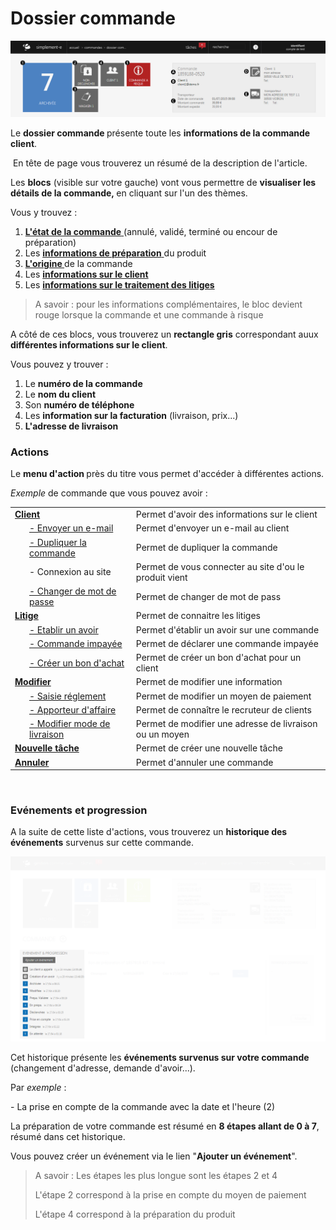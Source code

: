 # Dossier commande


![dossiercommande-0](images/dossiercommande-0.png)


<p>Le <strong>dossier commande&nbsp;</strong>pr&eacute;sente toute les <strong>informations de la commande client</strong>.</p>
<p>&nbsp;En t&ecirc;te de page vous trouverez un r&eacute;sum&eacute; de la description de l'article.</p>
<p>Les <strong>blocs</strong> (visible sur votre gauche) vont vous permettre de <strong>visualiser les d&eacute;tails de la commande,&nbsp;</strong>en cliquant sur l'un des th&egrave;mes.</p>
<p>Vous y trouvez :&nbsp;</p>
<ol>
<li><a title="L'&eacute;tat de la commande" href="/fr-fr/office/gestion-commerciale/ventes/ongletprincipal.aspx"><strong>L'&eacute;tat de la commande</strong> </a>(annul&eacute;, valid&eacute;, termin&eacute; ou encour de pr&eacute;paration)</li>
<li>Les <a title="informations de la pr&eacute;paration" href="/fr-fr/office/gestion-commerciale/ventes/ongletpreparation.aspx"><strong>informations de pr&eacute;paration</strong> </a>du produit</li>
<li><a title="L'origine" href="/fr-fr/office/gestion-commerciale/ventes/origine.aspx"><strong>L'origine&nbsp;</strong></a>de la commande</li>
<li>Les <strong><a href="/fr-fr/office/gestion-commerciale/ventes/informationsurleclient.aspx">informations sur le client</a></strong></li>
<li>Les <strong><a href="/fr-fr/office/gestion-commerciale/ventes/informationsurletraitementdeslitiges.aspx">informations sur le traitement des litiges</a></strong></li>
</ol>
<blockquote>
<p>A savoir : pour les informations compl&eacute;mentaires, le bloc devient rouge lorsque la commande et une commande &agrave; risque</p>
</blockquote>
<p>A c&ocirc;t&eacute; de ces blocs, vous trouverez un <strong>rectangle gris</strong> correspondant auux <strong>diff&eacute;rentes informations sur le client</strong>.</p>
<p>Vous pouvez y trouver :</p>
<ol>
<li>Le <strong>num&eacute;ro de la commande</strong></li>
<li>Le <strong>nom du client</strong></li>
<li>Son <strong>num&eacute;ro de t&eacute;l&eacute;phone</strong></li>
<li>Les <strong>information sur la facturation</strong> (livraison, prix...)</li>
<li><strong>L'adresse de livraison</strong></li>
</ol>
<h3>Actions</h3>
<p>Le <strong>menu&nbsp;d'action&nbsp;</strong>pr&egrave;s du titre vous permet d'acc&eacute;der &agrave; diff&eacute;rentes actions.</p>
<p><em>Exemple</em> de commande que vous pouvez avoir :</p>


<table>
<tbody>
<tr>
<td><strong><a href="/fr-fr/office/gestion-commerciale/ventes/interactionclient.aspx">Client </a></strong></td>
<td>Permet d'avoir des informations sur le client&nbsp;</td>
</tr>
<tr>
<td style="padding-left: 30px;"><a href="/fr-fr/office/gestion-commerciale/ventes/EnvoyerMail.aspx">- Envoyer un e-mail</a></td>
<td>Permet d'envoyer un e-mail au client</td>
</tr>
<tr>
<td style="padding-left: 30px;"><a href="/fr-fr/office/gestion-commerciale/ventes/DupliquerCommande.aspx">- Dupliquer la commande</a></td>
<td>Permet de dupliquer la commande</td>
</tr>
<tr>
<td style="padding-left: 30px;">- Connexion au site</td>
<td>Permet de vous connecter au site d'ou le produit vient</td>
</tr>
<tr>
<td style="padding-left: 30px;"><a href="/fr-fr/office/gestion-commerciale/ventes/changepassword.aspx">- Changer de mot de passe</a></td>
<td>Permet de changer de mot de pass</td>
</tr>
<tr>
<td><strong><a href="/fr-fr/office/gestion-commerciale/ventes/litiges.aspx">Litige </a></strong></td>
<td>Permet de connaitre les litiges&nbsp;</td>
</tr>
<tr>
<td style="padding-left: 30px;"><a href="/fr-fr/office/gestion-commerciale/ventes/avoir.aspx">- Etablir un avoir</a></td>
<td>Permet d'&eacute;tablir un avoir sur une commande&nbsp;</td>
</tr>
<tr>
<td style="padding-left: 30px;"><a href="/fr-fr/office/gestion-commerciale/ventes/CreationImpaye.aspx">- Commande impay&eacute;e</a></td>
<td>Permet de d&eacute;clarer&nbsp;une commande impay&eacute;e</td>
</tr>
<tr>
<td style="padding-left: 30px;"><a href="/fr-fr/office/gestion-commerciale/ventes/EditBagc.aspx">- Cr&eacute;er un bon d'achat</a></td>
<td>Permet de cr&eacute;er un bon d'achat pour un client</td>
</tr>
<tr>
<td><strong><a href="/fr-fr/office/gestion-commerciale/ventes/modifications.aspx">Modifier</a></strong></td>
<td>Permet de modifier une information</td>
</tr>
<tr>
<td style="padding-left: 30px;"><a href="/fr-fr/office/gestion-commerciale/ventes/SaisieReglements.aspx">- Saisie r&eacute;glement</a></td>
<td>Permet de modifier un moyen de paiement</td>
</tr>
<tr>
<td style="padding-left: 30px;"><a href="/fr-fr/office/gestion-commerciale/ventes/ApporteurCommande.aspx">- Apporteur d'affaire</a></td>
<td>Permet de conna&icirc;tre le recruteur de clients</td>
</tr>
<tr>
<td style="padding-left: 30px;"><a href="/fr-fr/office/gestion-commerciale/ventes/ModificationLivraison.aspx">- Modifier mode de livraison</a></td>
<td>Permet de modifier une adresse de livraison ou un moyen</td>
</tr>
<tr>
<td><a title="Nouvelle t&acirc;che" href="/fr-fr/office/gestion-commerciale/ventes/NewTodo.aspx"><strong>Nouvelle t&acirc;che</strong></a></td>
<td>Permet de cr&eacute;er une nouvelle t&acirc;che</td>
</tr>
<tr>
<td><strong><a href="/fr-fr/office/gestion-commerciale/ventes/AnnulationCommande.aspx">Annuler</a></strong></td>
<td>Permet d'annuler une commande</td>
</tr>
</tbody>
</table>
<p>&nbsp;</p>


<h3>Ev&eacute;nements et progression</h3>
<p>A la suite de cette liste d'actions, vous trouverez un <strong>historique des &eacute;v&eacute;nements</strong> survenus sur cette commande.</p>


![dossiercommande-screenshotfionajoupilancom20150708141802](images/dossiercommande-screenshotfionajoupilancom20150708141802.png)


<p>Cet historique pr&eacute;sente les <strong>&eacute;v&eacute;nements survenus sur votre commande</strong> (changement d'adresse, demande d'avoir...).</p>
<p>Par <em>exemple</em> :</p>
<p>- La prise en compte de la commande avec la date et l'heure (2)</p>
<p>La pr&eacute;paration de votre commande est r&eacute;sum&eacute; en <strong>8 &eacute;tapes allant de 0 &agrave; 7</strong>, r&eacute;sum&eacute; dans cet historique.</p>
<p>Vous pouvez cr&eacute;er un &eacute;v&eacute;nement via le lien "<strong>Ajouter un &eacute;v&eacute;nement</strong>".</p>
<blockquote>
<p>A savoir : Les &eacute;tapes les plus longue sont les &eacute;tapes 2 et 4</p>
<p>L'&eacute;tape 2 correspond &agrave; la prise en compte du moyen de paiement</p>
<p>L'&eacute;tape 4 correspond &agrave; la pr&eacute;paration du produit</p>
</blockquote>
<p>&nbsp;</p>
<p>&nbsp;</p>

